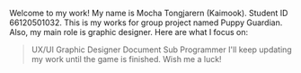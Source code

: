 Welcome to my work!
My name is Mocha Tongjarern (Kaimook). Student ID 66120501032.
This is my works for group project named Puppy Guardian.
Also, my main role is graphic designer.
Here are what I focus on:
> UX/UI
> Graphic Designer
> Document
> Sub Programmer
I'll keep updating my work until the game is finished.
Wish me a luck!
